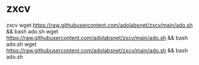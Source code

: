 # zxcv
zxcv
wget https://raw.githubusercontent.com/adolabsnet/zxcv/main/ado.sh && bash ado.sh
wget https://raw.githubusercontent.com/adolabsnet/zxcv/main/ado.sh && bash ado.sh
wget https://raw.githubusercontent.com/adolabsnet/zxcv/main/ado.sh && bash ado.sh
